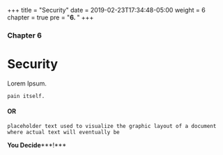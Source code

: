 ﻿﻿﻿﻿﻿﻿﻿﻿+++title = "Security"date = 2019-02-23T17:34:48-05:00weight = 6chapter = truepre = "<b>6. </b>"+++### Chapter 6# SecurityLorem Ipsum.```pain itself.```#### OR```placeholder text used to visualize the graphic layout of a document where actual text will eventually be```**You Decide*****!***